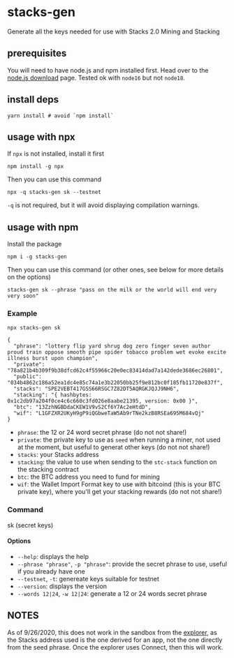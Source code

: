 # stacks-gen

Generate all the keys needed for use with Stacks 2.0 Mining and Stacking

## prerequisites
You will need to have node.js and npm installed first.  Head over to the
[node.js download](https://nodejs.org/en/download/) page.
Tested ok with `node16` but not `node18`.

## install deps
```
yarn install # avoid `npm install`
```

## usage with npx
If `npx` is not installed, install it first
```
npm install -g npx
```
Then you can use this command

```
npx -q stacks-gen sk --testnet
```
`-q` is not required, but it will avoid displaying compilation warnings.

## usage with npm

Install the package
```
npm i -g stacks-gen
```

Then you can use this command (or other ones, see below for more details on the options)
```
stacks-gen sk --phrase "pass on the milk or the world will end very very soon"
```

### Example
```
npx stacks-gen sk

{
  "phrase": "lottery flip yard shrug dog zero finger seven author proud train oppose smooth pipe spider tobacco problem wet evoke excite illness burst upon champion",
  "private": "78a821b4b309f9b38dfcd62c4f55966c20e0ec83414dad7a142dede3686ec26801",
  "public": "034b4862c186a52ea1dc4e85c74a1e3b22050bb25f9e812bc0f185fb11720e837f",
  "stacks": "SPE2VEBT417GSS66RSGC7Z82DT5AQRGKJQJJ9NH6",
  "stacking": "{ hashbytes: 0x1c2db97a204f0ce4c6c660c3fd026e8aabe21395, version: 0x00 }",
  "btc": "13ZzhNGBDdaCKEW1V9vS2Cf6Y7Ac2eHtdD",
  "wif": "L1GFZXR2UKyH9gP9iQGbweTaW5Ab9rTNe2kzB8RSEa695M684vQj"
}
```
* `phrase`: the 12 or 24 word secret phrase (do not not share!)
* `private`: the private key to use as `seed` when running a miner, not used at the moment, but useful to generat other keys (do not not share!)
* `stacks`: your Stacks address
* `stacking`: the value to use when sending to the `stc-stack` function on the stacking contract
* `btc`: the BTC address you need to fund for mining
* `wif`: the Wallet Import Format key to use with bitcoind (this is your BTC private key), where you'll get your stacking rewards (do not not share!)

### Command
sk (secret keys)

#### Options
* `--help`: displays the help
* `--phrase "phrase"`, `-p "phrase"`: provide the secret phrase to use, useful if you already have one
* `--testnet`, `-t`: genereate keys suitable for testnet
* `--version`: displays the version
* `--words 12|24`, `-w 12|24`: generate a 12 or 24 words secret phrase

## NOTES
As of 9/26/2020, this does not work in the sandbox from the [explorer](https://testnet-explorer.blockstack.org/sandbox), as the Stacks address used is the one derived for an app, not the one directly from the seed phrase.  Once the explorer uses Connect, then this will work.
